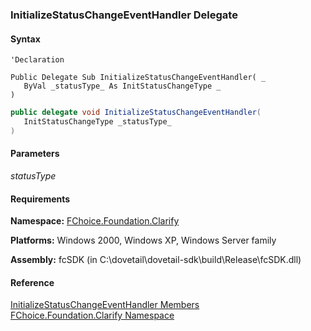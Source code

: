 ﻿### InitializeStatusChangeEventHandler Delegate

#### Syntax

```vbnet
'Declaration

Public Delegate Sub InitializeStatusChangeEventHandler( _
   ByVal _statusType_ As InitStatusChangeType _
) 
```

```csharp
public delegate void InitializeStatusChangeEventHandler( 
   InitStatusChangeType _statusType_
)
```

#### Parameters

_statusType_

#### Requirements

**Namespace:** [FChoice.Foundation.Clarify](fcSDK~FChoice.Foundation.Clarify_namespace.md)

**Platforms:** Windows 2000, Windows XP, Windows Server family

**Assembly:** fcSDK (in C:\\dovetail\\dovetail-sdk\\build\\Release\\fcSDK.dll)

#### Reference

[InitializeStatusChangeEventHandler Members](fcSDK~FChoice.Foundation.Clarify.InitializeStatusChangeEventHandler.md)  
[FChoice.Foundation.Clarify Namespace](fcSDK~FChoice.Foundation.Clarify_namespace.md)